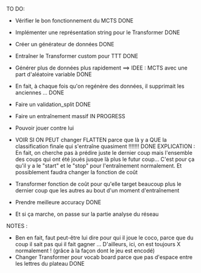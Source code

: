 TO DO:
- Vérifier le bon fonctionnement du MCTS DONE
- Implémenter une représentation string pour le Transformer DONE
- Créer un générateur de données DONE
- Entraîner le Transformer custom pour TTT DONE

- Générer plus de données plus rapidement ==> IDEE : MCTS avec une part d'aléatoire variable DONE
- En fait, à chaque fois qu'on regénère des données, il supprimait les anciennes ... DONE
- Faire un validation_split DONE
- Faire un entraînement massif IN PROGRESS
- Pouvoir jouer contre lui

- VOIR SI ON PEUT changer FLATTEN parce que là y a QUE la classification finale qui s'entraîne quasiment !!!!!!! DONE
EXPLICATION : 
En fait, on cherche pas à prédire juste le dernier coup mais l'ensemble des coups qui ont été joués jusque là plus le futur coup...
C'est pour ça qu'il y a le "start" et le "stop" pour l'entraînement normalement.
Et possiblement faudra changer la fonction de coût
- Transformer fonction de coût pour qu'elle target beaucoup plus le dernier coup que les autres au bout d'un moment d'entraînement
- Prendre meilleure accuracy DONE

- Et si ça marche, on passe sur la partie analyse du réseau

NOTES :
- Ben en fait, faut peut-être lui dire pour qui il joue le coco, parce que du coup il sait pas qui il fait gagner ...
D'ailleurs, ici, on est toujours X normalement ! (grâce à la façon dont le jeu est encodé)
- Changer Transformer pour vocab board parce que pas d'espace entre les lettres du plateau DONE